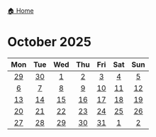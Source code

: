 [🏠 Home](../../index.md)
# October 2025

|Mon|Tue|Wed|Thu|Fri|Sat|Sun|
|:-:|:-:|:-:|:-:|:-:|:-:|:-:|
|[29](./september_29.md)|[30](./september_30.md)|[1](./october_1.md)|[2](./october_2.md)|[3](./october_3.md)|[4](./october_4.md)|[5](./october_5.md)|
|[6](./october_6.md)|[7](./october_7.md)|[8](./october_8.md)|[9](./october_9.md)|[10](./october_10.md)|[11](./october_11.md)|[12](./october_12.md)|
|[13](./october_13.md)|[14](./october_14.md)|[15](./october_15.md)|[16](./october_16.md)|[17](./october_17.md)|[18](./october_18.md)|[19](./october_19.md)|
|[20](./october_20.md)|[21](./october_21.md)|[22](./october_22.md)|[23](./october_23.md)|[24](./october_24.md)|[25](./october_25.md)|[26](./october_26.md)|
|[27](./october_27.md)|[28](./october_28.md)|[29](./october_29.md)|[30](./october_30.md)|[31](./october_31.md)|[1](./november_1.md)|[2](./november_2.md)|
